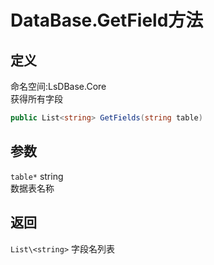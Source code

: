 # DataBase.GetField方法
## 定义
命名空间:LsDBase.Core    
获得所有字段   
```C#
public List<string> GetFields(string table)
```
## 参数
`table*`  string    
数据表名称   
## 返回
`List\<string>`
字段名列表
